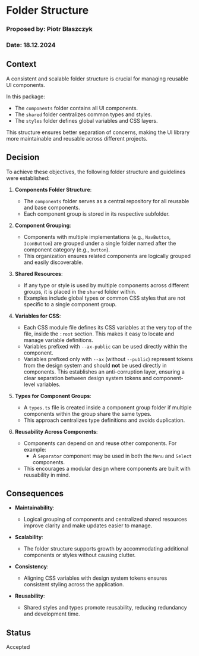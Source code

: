# Folder Structure

### Proposed by: Piotr Błaszczyk

### Date: 18.12.2024

## Context  

A consistent and scalable folder structure is crucial for managing reusable UI components.

In this package:  
- The `components` folder contains all UI components.  
- The `shared` folder centralizes common types and styles.  
- The `styles` folder defines global variables and CSS layers.  

This structure ensures better separation of concerns, making the UI library more maintainable and reusable across different projects.  

## Decision

To achieve these objectives, the following folder structure and guidelines were established:

1. **Components Folder Structure**:

   - The `components` folder serves as a central repository for all reusable and base components.
   - Each component group is stored in its respective subfolder.

2. **Component Grouping**:

   - Components with multiple implementations (e.g., `NavButton`, `IconButton`) are grouped under a single folder named after the component category (e.g., `button`).
   - This organization ensures related components are logically grouped and easily discoverable.

3. **Shared Resources**:

   - If any type or style is used by multiple components across different groups, it is placed in the `shared` folder within.
   - Examples include global types or common CSS styles that are not specific to a single component group.

4. **Variables for CSS**:  

   - Each CSS module file defines its CSS variables at the very top of the file, inside the `:root` section. This makes it easy to locate and manage variable definitions.  
   - Variables prefixed with `--ax-public` can be used directly within the component.  
   - Variables prefixed only with `--ax` (without `--public`) represent tokens from the design system and should **not** be used directly in components. This establishes an anti-corruption layer, ensuring a clear separation between design system tokens and component-level variables.  

5. **Types for Component Groups**:

   - A `types.ts` file is created inside a component group folder if multiple components within the group share the same types.
   - This approach centralizes type definitions and avoids duplication.

6. **Reusability Across Components**:
   - Components can depend on and reuse other components. For example:
     - A `Separator` component may be used in both the `Menu` and `Select` components.
   - This encourages a modular design where components are built with reusability in mind.

## Consequences

- **Maintainability**:

  - Logical grouping of components and centralized shared resources improve clarity and make updates easier to manage.

- **Scalability**:

  - The folder structure supports growth by accommodating additional components or styles without causing clutter.

- **Consistency**:

  - Aligning CSS variables with design system tokens ensures consistent styling across the application.

- **Reusability**:
  - Shared styles and types promote reusability, reducing redundancy and development time.

## Status

Accepted
